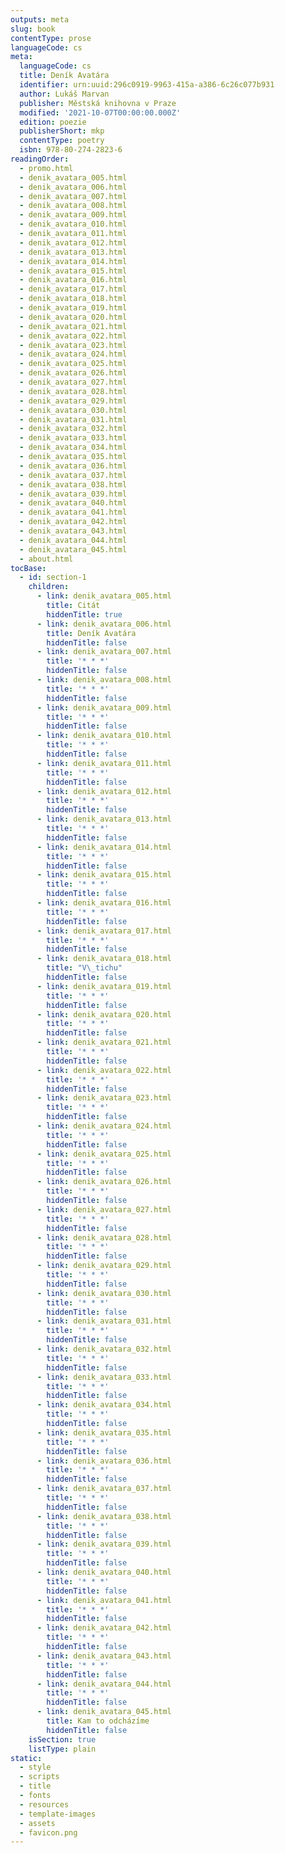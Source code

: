```yaml
---
outputs: meta
slug: book
contentType: prose
languageCode: cs
meta:
  languageCode: cs
  title: Deník Avatára
  identifier: urn:uuid:296c0919-9963-415a-a386-6c26c077b931
  author: Lukáš Marvan
  publisher: Městská knihovna v Praze
  modified: '2021-10-07T00:00:00.000Z'
  edition: poezie
  publisherShort: mkp
  contentType: poetry
  isbn: 978-80-274-2823-6
readingOrder:
  - promo.html
  - denik_avatara_005.html
  - denik_avatara_006.html
  - denik_avatara_007.html
  - denik_avatara_008.html
  - denik_avatara_009.html
  - denik_avatara_010.html
  - denik_avatara_011.html
  - denik_avatara_012.html
  - denik_avatara_013.html
  - denik_avatara_014.html
  - denik_avatara_015.html
  - denik_avatara_016.html
  - denik_avatara_017.html
  - denik_avatara_018.html
  - denik_avatara_019.html
  - denik_avatara_020.html
  - denik_avatara_021.html
  - denik_avatara_022.html
  - denik_avatara_023.html
  - denik_avatara_024.html
  - denik_avatara_025.html
  - denik_avatara_026.html
  - denik_avatara_027.html
  - denik_avatara_028.html
  - denik_avatara_029.html
  - denik_avatara_030.html
  - denik_avatara_031.html
  - denik_avatara_032.html
  - denik_avatara_033.html
  - denik_avatara_034.html
  - denik_avatara_035.html
  - denik_avatara_036.html
  - denik_avatara_037.html
  - denik_avatara_038.html
  - denik_avatara_039.html
  - denik_avatara_040.html
  - denik_avatara_041.html
  - denik_avatara_042.html
  - denik_avatara_043.html
  - denik_avatara_044.html
  - denik_avatara_045.html
  - about.html
tocBase:
  - id: section-1
    children:
      - link: denik_avatara_005.html
        title: Citát
        hiddenTitle: true
      - link: denik_avatara_006.html
        title: Deník Avatára
        hiddenTitle: false
      - link: denik_avatara_007.html
        title: '* * *'
        hiddenTitle: false
      - link: denik_avatara_008.html
        title: '* * *'
        hiddenTitle: false
      - link: denik_avatara_009.html
        title: '* * *'
        hiddenTitle: false
      - link: denik_avatara_010.html
        title: '* * *'
        hiddenTitle: false
      - link: denik_avatara_011.html
        title: '* * *'
        hiddenTitle: false
      - link: denik_avatara_012.html
        title: '* * *'
        hiddenTitle: false
      - link: denik_avatara_013.html
        title: '* * *'
        hiddenTitle: false
      - link: denik_avatara_014.html
        title: '* * *'
        hiddenTitle: false
      - link: denik_avatara_015.html
        title: '* * *'
        hiddenTitle: false
      - link: denik_avatara_016.html
        title: '* * *'
        hiddenTitle: false
      - link: denik_avatara_017.html
        title: '* * *'
        hiddenTitle: false
      - link: denik_avatara_018.html
        title: "V\_tichu"
        hiddenTitle: false
      - link: denik_avatara_019.html
        title: '* * *'
        hiddenTitle: false
      - link: denik_avatara_020.html
        title: '* * *'
        hiddenTitle: false
      - link: denik_avatara_021.html
        title: '* * *'
        hiddenTitle: false
      - link: denik_avatara_022.html
        title: '* * *'
        hiddenTitle: false
      - link: denik_avatara_023.html
        title: '* * *'
        hiddenTitle: false
      - link: denik_avatara_024.html
        title: '* * *'
        hiddenTitle: false
      - link: denik_avatara_025.html
        title: '* * *'
        hiddenTitle: false
      - link: denik_avatara_026.html
        title: '* * *'
        hiddenTitle: false
      - link: denik_avatara_027.html
        title: '* * *'
        hiddenTitle: false
      - link: denik_avatara_028.html
        title: '* * *'
        hiddenTitle: false
      - link: denik_avatara_029.html
        title: '* * *'
        hiddenTitle: false
      - link: denik_avatara_030.html
        title: '* * *'
        hiddenTitle: false
      - link: denik_avatara_031.html
        title: '* * *'
        hiddenTitle: false
      - link: denik_avatara_032.html
        title: '* * *'
        hiddenTitle: false
      - link: denik_avatara_033.html
        title: '* * *'
        hiddenTitle: false
      - link: denik_avatara_034.html
        title: '* * *'
        hiddenTitle: false
      - link: denik_avatara_035.html
        title: '* * *'
        hiddenTitle: false
      - link: denik_avatara_036.html
        title: '* * *'
        hiddenTitle: false
      - link: denik_avatara_037.html
        title: '* * *'
        hiddenTitle: false
      - link: denik_avatara_038.html
        title: '* * *'
        hiddenTitle: false
      - link: denik_avatara_039.html
        title: '* * *'
        hiddenTitle: false
      - link: denik_avatara_040.html
        title: '* * *'
        hiddenTitle: false
      - link: denik_avatara_041.html
        title: '* * *'
        hiddenTitle: false
      - link: denik_avatara_042.html
        title: '* * *'
        hiddenTitle: false
      - link: denik_avatara_043.html
        title: '* * *'
        hiddenTitle: false
      - link: denik_avatara_044.html
        title: '* * *'
        hiddenTitle: false
      - link: denik_avatara_045.html
        title: Kam to odcházíme
        hiddenTitle: false
    isSection: true
    listType: plain
static:
  - style
  - scripts
  - title
  - fonts
  - resources
  - template-images
  - assets
  - favicon.png
---
```

